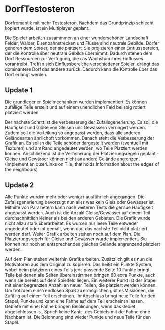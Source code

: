 # DorfTestosteron
Dorfromantik mit mehr Testosteron. Nachdem das Grundprinzip schlecht kopiert wurde, ist ein Multiplayer geplant.

Die Spieler arbeiten zusammmen an einer wunderschönen Landschaft. Felder, Wälder, Eisenbahnstrecken und Flüsse sind neutrale Gebilde. Dörfer gehören dem Spieler, der sie platziert. Sie projizieren einen Einflussbereich, der die Kontrolle über neutrale Gebilde übernimmt. Dadurch stehen dem Dorf Ressourcen zur Verfügung, die das Wachstum ihres Einflusses vorantreibt. Treffen sich Einflussbereiche verschiedener Spieler, drängt das dominantere Dorf das andere zurück. Dadurch kann die Kontrolle über das Dorf erlangt werden.

## Update 1
Die grundlegenen Spielmechaniken wurden implementiert. Es können zufällige Teile erstellt und auf einem unendlichen Feld beliebig rotiert platziert werden. 

Der nächste Schritt ist die verbesserung der Zufallsgenerierung. Es soll die Häufigkeit und Größe von Gleisen und Gewässern verringert werden. Zudem soll die Verteilung so angepasst werden, dass alle anderen Geländearten ähnlichoft vorkommen.
Danach steht die Verbesserung der Grafik an. Es sollen die Teile schöner dargestellt werden (eventuell mit Texturen) und am Rand angedeutet werden, wo Teile Platziert werden können.
Anschließend ist die Verfeinerung der Platzierungsregeln geplant - Gleise und Gewässer können nicht an andere Gelände angrenzen. (Implement an outerLinks on Tile, that holds Information about the edges of the neighbours)

## Update 2
Alle Punkte wurden mehr oder weniger ausführlich angegangen. Die Zufallsgenerierung bevorzugt nun alles was kein Gleis oder Gewässer ist. Mithilfe von Parametern kann nach weiteren Tests die genaue Häufigkeit angepasst werden. Auch ist die Anzahl Gleise/Gewässer auf einem Teil durchschnittlich kleiner als bei den anderen Gebieten.
Die Grafik wurde nicht allzu stark überarbeitet. Es wurden nur leere Teile entweder angedeutet oder rot gemalt, wenn dort das nächste Teil nicht platziert werden darf. Weiter Grafik arbeiten stehen noch auf dem Plan.
Die Platzierungsregeln für Gleise und Gewässer wurde implementiert. Sie können nur noch an entsprechendes gleiches Gelände angrenzend platziert werden.

Auf dem Plan stehen weiterhin Grafik arbeiten. Zusätzlich gilt es nun die Motivatoren aus dem Original zu kopieren. 
Das heißt ein Punkte System, wobei beim platzieren eines Teils jede passende Seite 10 Punkte bringt. Teile bei denen alle Seiten übereinstimmen bringen 60 extra Punkte, auch wenn sie bereits auf dem Spielfeld liegen.
Ein weiterer Punkt ist der Stapel mit einer begrenzten Anzahl an neuen Teilen, die platziert werden können. Um trotzdem einen endlosen Spaß zu ermöglichen gibt es Missionen, die Zufällig auf einem Teil erscheinen. Ihr Abschluss bringt neue Teile für den Stapel, Punkte und kann eine Fahne auf dem Teil erscheinen lassen.
Gebiete mit einer Fahne bringen Belohnungen, wenn das Gebiet abgeschlossen ist. Sprich keine Kante, des Gebiets mit der Fahne ohne Nachbarn ist. Die Belohnung sind wieder Punkte und neue Teile für den Stapel.